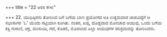 +++
title = "22 ಅರಸ ಕೇಳು"

+++
22. ಯುಧಿಷ್ಠಿರನು ತೋರಿಸಿದ ಬಗೆ ಬಗೆಯ ಬಾಣ ಪ್ರಯೋಗದ ಅತಿ ಉತ್ತಮವಾದ ಚಾಪವಿದ್ಯೆಗೆ ಆ ಸಭಾಸಾಗರ `ಓ' ಯೆಂದು ಗಟ್ಟಿಯಾಗಿ ಕೂಗಿತು. ನಂತರ, ಖಡ್ಗ, ದೊಡ್ಡದಾದ ಮೊನಚಾದ ಆಯುಧ, ಒಂದು ಬಗೆಯ ಕತ್ತಿ ಗುರಾಣಿ, ಚಕ್ರ, ಮುಸುಂಡಿ, ಗದೆ, ಕೊಡಲಿ, ಮೊದಲಾದ ಎಲ್ಲಾ ಆಯುಧಗಳ ಪರಿಶ್ರಮವನ್ನು ತೋರಿಸಿದನು.